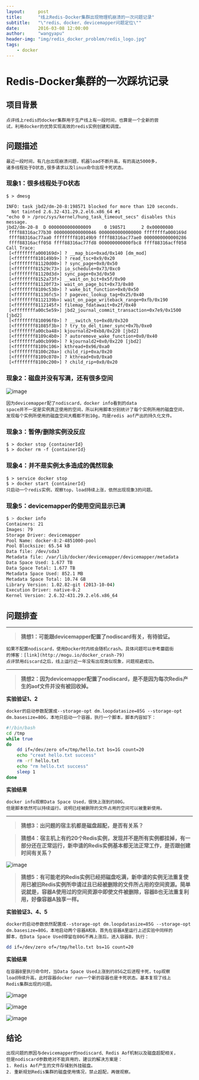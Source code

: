 ```yaml
---
layout:     post
title:      "线上Redis-Docker集群出现物理机崩溃的一次问题记录"
subtitle:   "\"redis、docker、devicemapper问题定位\""
date:       2016-03-08 12:00:00
author:     "wangyapu"
header-img: "img/redis_docker_problem/redis_logo.jpg"
tags:
    - docker
---
```


# Redis-Docker集群的一次踩坑记录

## 项目背景

    点评线上redis的docker集群用于生产线上有一段时间，也算是一个全新的尝
    试，利用docker的优势实现高效的redis实例创建和调度。
    
## 问题描述

    最近一段时间，有几台出现崩溃问题，机器load不断升高，有的高达5000多，
    诸多线程处于D状态,很多请求以及linux命令出现卡死状态。

### 现象1：很多线程处于D状态

    $ > dmesg

    INFO: task jbd2/dm-20-8:198571 blocked for more than 120 seconds.
      Not tainted 2.6.32-431.29.2.el6.x86_64 #1
    "echo 0 > /proc/sys/kernel/hung_task_timeout_secs" disables this message.
    jbd2/dm-20-8  D 0000000000000009     0 198571      2 0x00000080
     ffff88316ac77b30 0000000000000046 0000000000000000 ffffffffa000169d
     ffff88316ac77aa0 ffffffff810149b9 ffff88316ac77ae0 0000000000000286
     ffff88316acff058 ffff88316ac77fd8 000000000000fbc8 ffff88316acff058
    Call Trace:
     [<ffffffffa000169d>] ? __map_bio+0xad/0x140 [dm_mod]
     [<ffffffff810149b9>] ? read_tsc+0x9/0x20
     [<ffffffff81120d00>] ? sync_page+0x0/0x50
     [<ffffffff81529c73>] io_schedule+0x73/0xc0
     [<ffffffff81120d3d>] sync_page+0x3d/0x50
     [<ffffffff8152a73f>] __wait_on_bit+0x5f/0x90
     [<ffffffff81120f73>] wait_on_page_bit+0x73/0x80
     [<ffffffff8109c530>] ? wake_bit_function+0x0/0x50
     [<ffffffff81136fc5>] ? pagevec_lookup_tag+0x25/0x40
     [<ffffffff8112139b>] wait_on_page_writeback_range+0xfb/0x190
     [<ffffffff8112145f>] filemap_fdatawait+0x2f/0x40
     [<ffffffffa00c5e59>] jbd2_journal_commit_transaction+0x7e9/0x1500 [jbd2]
     [<ffffffff810096f0>] ? __switch_to+0xd0/0x320
     [<ffffffff81085f3b>] ? try_to_del_timer_sync+0x7b/0xe0
     [<ffffffffa00cba48>] kjournald2+0xb8/0x220 [jbd2]
     [<ffffffff8109c4b0>] ? autoremove_wake_function+0x0/0x40
     [<ffffffffa00cb990>] ? kjournald2+0x0/0x220 [jbd2]
     [<ffffffff8109c106>] kthread+0x96/0xa0
     [<ffffffff8100c20a>] child_rip+0xa/0x20
     [<ffffffff8109c070>] ? kthread+0x0/0xa0
     [<ffffffff8100c200>] ? child_rip+0x0/0x20

### 现象2：磁盘并没有写满，还有很多空间

![image](http://wangyapu0714.github.io/img/redis_docker_problem/dm_disk_total.png)

    因为devicemapper配了nodiscard，docker info看到的data 
    space并不一定是实例真正使用的空间，所以利用脚本分别统计了每个实例所用的磁盘空间，
    发现每个实例所使用的磁盘空间大概都不到10g，均是redis aof产出的持久化文件。


### 现象3：暂停/删除实例没反应

    $ > docker stop {containerId}
    $ > docker rm -f {containerId}


### 现象4：并不是实例太多造成的偶然现象

    $ > service docker stop
    $ > docker start {containerId}
    只启动一个redis实例，观察top，load持续上涨，依然出现现象3的问题。
    

### 现象5：devicemapper的使用空间显示已满

```bash
$ > docker info 
Containers: 21
Images: 79
Storage Driver: devicemapper
Pool Name: docker-8:2-4851000-pool
Pool Blocksize: 65.54 kB
Data file: /dev/sda3
Metadata file: /var/lib/docker/devicemapper/devicemapper/metadata
Data Space Used: 1.677 TB
Data Space Total: 1.677 TB
Metadata Space Used: 852.1 MB
Metadata Space Total: 10.74 GB
Library Version: 1.02.82-git (2013-10-04)
Execution Driver: native-0.2
Kernel Version: 2.6.32-431.29.2.el6.x86_64
```

## 问题排查


---

>  **猜想1：可能跟devicemapper配置了nodiscard有关，有待验证。**

    如果不配置nodiscard，使用Docker时内核会随机crash。具体问题可以参考蘑菇街
    的博客：[link](http://mogu.io/docker_crash-79)
    点评禁用discard之后，线上运行近一年没有出现类似现象，问题规避成功。

---

>  **猜想2：因为devicemapper配置了nodiscard，是不是因为每次Redis产生的aof文件并没有被回收掉。**

**实验验证1、2**

    docker的启动参数配置成--storage-opt dm.loopdatasize=85G --storage-opt 
    dm.basesize=80G，本地只启动一个容器，执行一个脚本，脚本内容如下：

```bash
#!/bin/bash
cd /tmp
while true
do
    dd if=/dev/zero of=/tmp/hello.txt bs=1G count=20
    echo "creat hello.txt success"
    rm -rf hello.txt
    echo "rm hello.txt success"
    sleep 1
done
```

**实验结果**

    docker info观察Data Space Used，很快上涨到约80G，
    但是脚本依然可以持续运行。说明已经被删除的文件占用的空间可以被重新使用。

---
    
>  **猜想3：出问题的宿主机都是磁盘超配，是否有关系？**

>  **猜想4：宿主机上有约20个Redis实例，发现并不是所有实例都挂掉，有一部分还在正常运行，新申请的Redis实例基本都无法正常工作，是否跟创建时间有关系？**

![image](http://wangyapu0714.github.io/img/redis_docker_problem/docker_ps.jpg)

>  **猜想5：有可能老的Redis实例已经把磁盘吃满，新申请的实例无法重复使用已被旧Redis实例所申请过且已经被删除的文件所占用的空间资源。简单说就是，容器A使用过的空间资源中即使文件被删除，容器B也无法重复利用，好像容器A独享一样。**

**实验验证3、4、5**

    docker的启动参数依然配置成--storage-opt dm.loopdatasize=85G --storage-opt
    dm.basesize=80G，本地启动两个容器A和B，首先在容器A里运行上述实验中同样的
    脚本，在Data Space Used停留在80G不再上涨后，进入容器B，执行：
    
```bash
dd if=/dev/zero of=/tmp/hello.txt bs=1G count=20
```
    
**实验结果**

    在容器B里执行命令时，当Data Space Used上涨到约85G之后进程卡死，top观察
    load持续升高，此时容器docker run一个新的容器也是卡死状态。基本复现了线上
    Redis集群出现的问题。

![image](http://wangyapu0714.github.io/img/redis_docker_problem/docker_info.jpg)

![image](http://wangyapu0714.github.io/img/redis_docker_problem/dd_file.jpg)

![image](http://wangyapu0714.github.io/img/redis_docker_problem/docker_run.jpg)
    
    
## 结论

    出现问题的原因与devicemapper的nodiscard、Redis Aof机制以及磁盘超配相关，
    但是nodiscard参数绝对不能弃用的，建议的解决方案是：
    1. Redis Aof产生的文件存储到外挂磁盘。
    2. 重新规划Redis集群的磁盘使用情况，禁止超配，再做观察。

